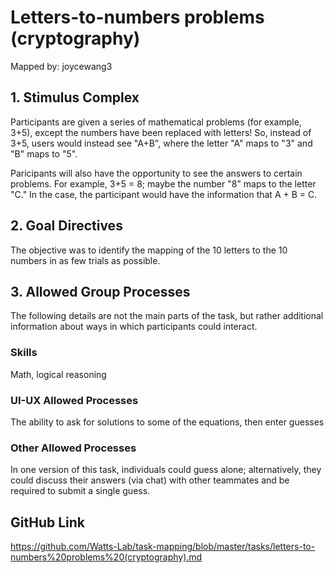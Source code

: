 # Letters-to-numbers problems (cryptography)

Mapped by: joycewang3 

## 1. Stimulus Complex 
Participants are given a series of mathematical problems (for example, 3+5), except the numbers have been replaced with letters! So, instead of 3+5, users would instead see "A+B", where the letter "A" maps to "3" and "B" maps to "5".

Paricipants will also have the opportunity to see the answers to certain problems. For example, 3+5 = 8; maybe the number "8" maps to the letter "C." In the case, the participant would have the information that A + B = C.

## 2. Goal Directives 
The objective was to identify the mapping of the 10 letters to the 10 numbers in as few trials as possible.

## 3. Allowed Group Processes 
The following details are not the main parts of the task, but rather additional information about ways in which participants could interact.

### Skills 
Math, logical reasoning

### UI-UX Allowed Processes
The ability to ask for solutions to some of the equations, then enter guesses

### Other Allowed Processes
In one version of this task, individuals could guess alone; alternatively, they could discuss their answers (via chat) with other teammates and be required to submit a single guess.

## GitHub Link 
https://github.com/Watts-Lab/task-mapping/blob/master/tasks/letters-to-numbers%20problems%20(cryptography).md
